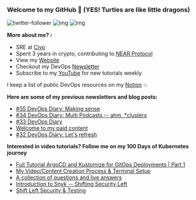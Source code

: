### Welcome to my GitHub :turtle: (YES! Turtles are like little dragons)

![twitter-follower](https://img.shields.io/twitter/follow/urlichsanais?style=social) ![img](https://img.shields.io/youtube/channel/subscribers/UCb4mfRT5UWpjoUQRcIE2qOQ?label=YouTube%20Subscribers&style=social) ![img](https://img.shields.io/youtube/channel/views/UCb4mfRT5UWpjoUQRcIE2qOQ?label=Total%20views%20on%20my%20YouTube%20Channel&style=social) 

**More about me?** :information_source:
* SRE at [Civo](https://www.civo.com/)
* Spent 3 years in crypto, contributing to [NEAR Protocol](https://github.com/near)
* View my [Website](https://anaisurl.com/)
* Checkout my DevOps [Newsletter](https://anaisurl.com/tag/devops)
* Subscribe to my [YouTube](https://www.youtube.com/c/AnaisUrlichs) for new tutorials weekly

I keep a list of public DevOps resources on my [Notion](https://devops.anaisurl.com/) :boom:

**Here are some of my previous newsletters and blog posts:**
<!-- BLOG-POST-LIST:START -->
- [#35 DevOps Diary: Making sense](https://anaisurl.com/35-devops-diary/)
- [#34 DevOps Diary: Multi Podcasts -- ahm, *clusters](https://anaisurl.com/34-devops-diary/)
- [#33 DevOps Diary](https://anaisurl.com/33-devops-diary/)
- [Welcome to my paid content](https://anaisurl.com/welcome-to-my-blog/)
- [#32 DevOps Diary: Let's refresh](https://anaisurl.com/32-devops-diary-lets-refresh/)
<!-- BLOG-POST-LIST:END -->

**Interested in video tutorials? Follow me on my 100 Days of Kubernetes journey**
<!-- YOUTUBE-LIST:START -->
- [Full Tutorial ArgoCD and Kustomize for GitOps Deployments | Part 1](https://www.youtube.com/watch?v=571cbVNahpE)
- [My Video/Content Creation Process & Terminal Setup](https://www.youtube.com/watch?v=slvQGMXau90)
- [A collection of questions and live answers](https://www.youtube.com/watch?v=ub1MAIusPwM)
- [Introduction to Snyk -- Shifting Security Left](https://www.youtube.com/watch?v=SW-wy9LrCn8)
- [Shift Left Security & Testing](https://www.youtube.com/watch?v=Daqsffik2Rk)
<!-- YOUTUBE-LIST:END -->
